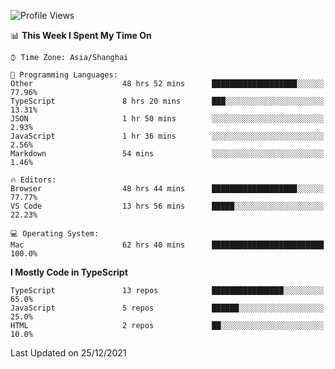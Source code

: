 <!--START_SECTION:waka-->
![Profile Views](http://img.shields.io/badge/Profile%20Views-2-blue)

📊 **This Week I Spent My Time On** 

```text
⌚︎ Time Zone: Asia/Shanghai

💬 Programming Languages: 
Other                    48 hrs 52 mins      ███████████████████░░░░░░   77.96% 
TypeScript               8 hrs 20 mins       ███░░░░░░░░░░░░░░░░░░░░░░   13.31% 
JSON                     1 hr 50 mins        ░░░░░░░░░░░░░░░░░░░░░░░░░   2.93% 
JavaScript               1 hr 36 mins        ░░░░░░░░░░░░░░░░░░░░░░░░░   2.56% 
Markdown                 54 mins             ░░░░░░░░░░░░░░░░░░░░░░░░░   1.46%

🔥 Editors: 
Browser                  48 hrs 44 mins      ███████████████████░░░░░░   77.77% 
VS Code                  13 hrs 56 mins      █████░░░░░░░░░░░░░░░░░░░░   22.23%

💻 Operating System: 
Mac                      62 hrs 40 mins      █████████████████████████   100.0%

```

**I Mostly Code in TypeScript** 

```text
TypeScript               13 repos            ████████████████░░░░░░░░░   65.0% 
JavaScript               5 repos             ██████░░░░░░░░░░░░░░░░░░░   25.0% 
HTML                     2 repos             ██░░░░░░░░░░░░░░░░░░░░░░░   10.0%

```



 Last Updated on 25/12/2021
<!--END_SECTION:waka-->

